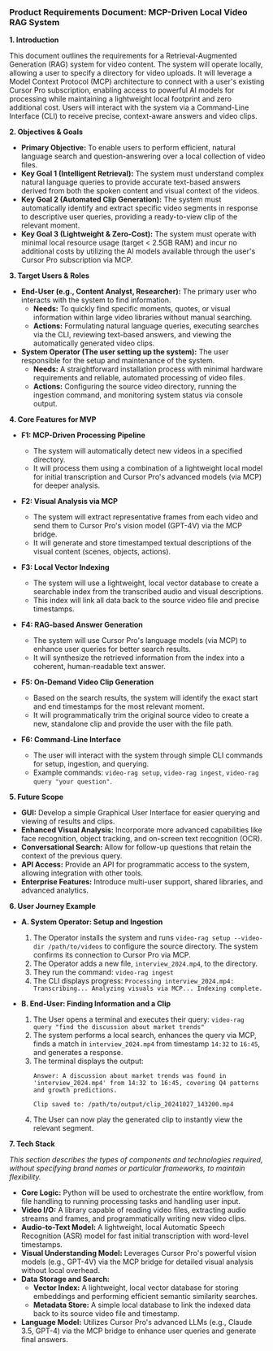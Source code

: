 ### **Product Requirements Document: MCP-Driven Local Video RAG System**

**1. Introduction**

This document outlines the requirements for a Retrieval-Augmented Generation (RAG) system for video content. The system will operate locally, allowing a user to specify a directory for video uploads. It will leverage a Model Context Protocol (MCP) architecture to connect with a user's existing Cursor Pro subscription, enabling access to powerful AI models for processing while maintaining a lightweight local footprint and zero additional cost. Users will interact with the system via a Command-Line Interface (CLI) to receive precise, context-aware answers and video clips.

**2. Objectives & Goals**

*   **Primary Objective:** To enable users to perform efficient, natural language search and question-answering over a local collection of video files.
*   **Key Goal 1 (Intelligent Retrieval):** The system must understand complex natural language queries to provide accurate text-based answers derived from both the spoken content and visual context of the videos.
*   **Key Goal 2 (Automated Clip Generation):** The system must automatically identify and extract specific video segments in response to descriptive user queries, providing a ready-to-view clip of the relevant moment.
*   **Key Goal 3 (Lightweight & Zero-Cost):** The system must operate with minimal local resource usage (target < 2.5GB RAM) and incur no additional costs by utilizing the AI models available through the user's Cursor Pro subscription via MCP.

**3. Target Users & Roles**

*   **End-User (e.g., Content Analyst, Researcher):** The primary user who interacts with the system to find information.
    *   **Needs:** To quickly find specific moments, quotes, or visual information within large video libraries without manual searching.
    *   **Actions:** Formulating natural language queries, executing searches via the CLI, reviewing text-based answers, and viewing the automatically generated video clips.
*   **System Operator (The user setting up the system):** The user responsible for the setup and maintenance of the system.
    *   **Needs:** A straightforward installation process with minimal hardware requirements and reliable, automated processing of video files.
    *   **Actions:** Configuring the source video directory, running the ingestion command, and monitoring system status via console output.

**4. Core Features for MVP**

*   **F1: MCP-Driven Processing Pipeline**
    *   The system will automatically detect new videos in a specified directory.
    *   It will process them using a combination of a lightweight local model for initial transcription and Cursor Pro's advanced models (via MCP) for deeper analysis.

*   **F2: Visual Analysis via MCP**
    *   The system will extract representative frames from each video and send them to Cursor Pro's vision model (GPT-4V) via the MCP bridge.
    *   It will generate and store timestamped textual descriptions of the visual content (scenes, objects, actions).

*   **F3: Local Vector Indexing**
    *   The system will use a lightweight, local vector database to create a searchable index from the transcribed audio and visual descriptions.
    *   This index will link all data back to the source video file and precise timestamps.

*   **F4: RAG-based Answer Generation**
    *   The system will use Cursor Pro's language models (via MCP) to enhance user queries for better search results.
    *   It will synthesize the retrieved information from the index into a coherent, human-readable text answer.

*   **F5: On-Demand Video Clip Generation**
    *   Based on the search results, the system will identify the exact start and end timestamps for the most relevant moment.
    *   It will programmatically trim the original source video to create a new, standalone clip and provide the user with the file path.

*   **F6: Command-Line Interface**
    *   The user will interact with the system through simple CLI commands for setup, ingestion, and querying.
    *   Example commands: `video-rag setup`, `video-rag ingest`, `video-rag query "your question"`.

**5. Future Scope**

*   **GUI:** Develop a simple Graphical User Interface for easier querying and viewing of results and clips.
*   **Enhanced Visual Analysis:** Incorporate more advanced capabilities like face recognition, object tracking, and on-screen text recognition (OCR).
*   **Conversational Search:** Allow for follow-up questions that retain the context of the previous query.
*   **API Access:** Provide an API for programmatic access to the system, allowing integration with other tools.
*   **Enterprise Features:** Introduce multi-user support, shared libraries, and advanced analytics.

**6. User Journey Example**

*   **A. System Operator: Setup and Ingestion**
    1.  The Operator installs the system and runs `video-rag setup --video-dir /path/to/videos` to configure the source directory. The system confirms its connection to Cursor Pro via MCP.
    2.  The Operator adds a new file, `interview_2024.mp4`, to the directory.
    3.  They run the command: `video-rag ingest`
    4.  The CLI displays progress: `Processing interview_2024.mp4: Transcribing... Analyzing visuals via MCP... Indexing complete.`

*   **B. End-User: Finding Information and a Clip**
    1.  The User opens a terminal and executes their query: `video-rag query "find the discussion about market trends"`
    2.  The system performs a local search, enhances the query via MCP, finds a match in `interview_2024.mp4` from timestamp `14:32` to `16:45`, and generates a response.
    3.  The terminal displays the output:
        ```
        Answer: A discussion about market trends was found in 'interview_2024.mp4' from 14:32 to 16:45, covering Q4 patterns and growth predictions.

        Clip saved to: /path/to/output/clip_20241027_143200.mp4
        ```
    4.  The User can now play the generated clip to instantly view the relevant segment.

**7. Tech Stack**

*This section describes the types of components and technologies required, without specifying brand names or particular frameworks, to maintain flexibility.*

*   **Core Logic:** Python will be used to orchestrate the entire workflow, from file handling to running processing tasks and handling user input.
*   **Video I/O:** A library capable of reading video files, extracting audio streams and frames, and programmatically writing new video clips.
*   **Audio-to-Text Model:** A lightweight, local Automatic Speech Recognition (ASR) model for fast initial transcription with word-level timestamps.
*   **Visual Understanding Model:** Leverages Cursor Pro's powerful vision models (e.g., GPT-4V) via the MCP bridge for detailed visual analysis without local overhead.
*   **Data Storage and Search:**
    *   **Vector Index:** A lightweight, local vector database for storing embeddings and performing efficient semantic similarity searches.
    *   **Metadata Store:** A simple local database to link the indexed data back to its source video file and timestamp.
*   **Language Model:** Utilizes Cursor Pro's advanced LLMs (e.g., Claude 3.5, GPT-4) via the MCP bridge to enhance user queries and generate final answers.